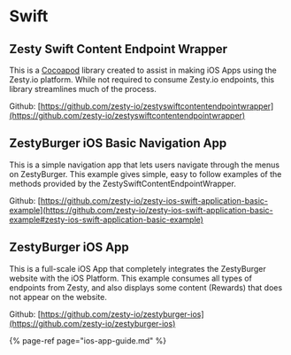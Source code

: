 # Swift

## Zesty Swift Content Endpoint Wrapper

This is a [Cocoapod](https://cocoapods.org) library created to assist in making iOS Apps using the Zesty.io platform. While not required to consume Zesty.io endpoints, this library streamlines much of the process.

Github: [https://github.com/zesty-io/zestyswiftcontentendpointwrapper](https://github.com/zesty-io/zestyswiftcontentendpointwrapper)

## ZestyBurger iOS Basic Navigation App

This is a simple navigation app that lets users navigate through the menus on ZestyBurger. This example gives simple, easy to follow examples of the methods provided by the ZestySwiftContentEndpointWrapper.

Github: [https://github.com/zesty-io/zesty-ios-swift-application-basic-example](https://github.com/zesty-io/zesty-ios-swift-application-basic-example#zesty-ios-swift-application-basic-example)

## ZestyBurger iOS App

This is a full-scale iOS App that completely integrates the ZestyBurger website with the iOS Platform. This example consumes all types of endpoints from Zesty, and also displays some content \(Rewards\) that does not appear on the website.

Github: [https://github.com/zesty-io/zestyburger-ios](https://github.com/zesty-io/zestyburger-ios)

{% page-ref page="ios-app-guide.md" %}

